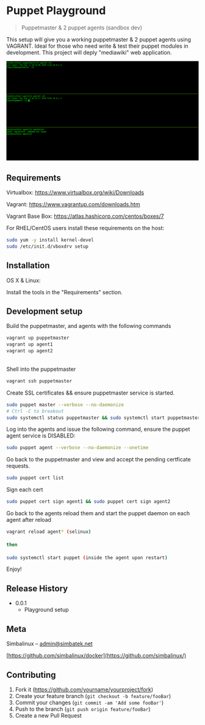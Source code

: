 # Puppet Playground 
> Puppetmaster & 2 puppet agents (sandbox dev) 

This setup will give you a working puppetmaster & 2 puppet agents using VAGRANT. Ideal for those who need write & test their puppet modules in development. This project will deply "mediawiki" web application.


![](header.png)
## Requirements 
Virtualbox:
https://www.virtualbox.org/wiki/Downloads

Vagrant:
https://www.vagrantup.com/downloads.htm

Vagrant Base Box:
https://atlas.hashicorp.com/centos/boxes/7

For RHEL/CentOS users install these requirements on the host:
```sh
sudo yum -y install kernel-devel
sudo /etc/init.d/vboxdrv setup
```
## Installation

OS X & Linux:

Install the tools in the "Requirements" section.

## Development setup

Build the puppetmaster, and agents with the following commands 

```sh
vagrant up puppetmaster
vagrant up agent1
vagrant up agent2
 
```
Shell into the puppetmaster
```sh
vagrant ssh puppetmaster
```
Create SSL certificates && ensure puppetmaster service is started. 
```sh
sudo puppet master --verbose --no-daemonize
# Ctrl -C to breakout 
sudo systemctl status puppetmaster && sudo systemctl start puppetmaster 
```

Log into the agents and issue the following command, ensure the puppet agent service is DISABLED:
```sh
sudo puppet agent --verbose --no-daemonize --onetime
```

Go back to the puppetmaster and view and accept the pending certficate requests. 
```sh
sudo puppet cert list
```
Sign each cert
```sh
sudo puppet cert sign agent1 && sudo puppet cert sign agent2
```
Go back to the agents reload them and start the puppet daemon on each agent after reload
```sh
vagrant reload agent* (selinux)

then 

sudo systemctl start puppet (inside the agent upon restart)
```

Enjoy!
## Release History

* 0.0.1
    * Playground setup

## Meta

Simbalinux – admin@simbatek.net 

[https://github.com/simbalinux/docker](https://github.com/simbalinux/)

## Contributing

1. Fork it (<https://github.com/yourname/yourproject/fork>)
2. Create your feature branch (`git checkout -b feature/fooBar`)
3. Commit your changes (`git commit -am 'Add some fooBar'`)
4. Push to the branch (`git push origin feature/fooBar`)
5. Create a new Pull Request

